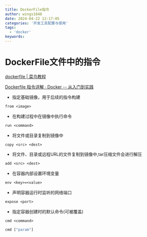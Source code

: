 ```yaml
---
title: DockerFile指令
author: wings1848
date: 2024-04-22 12:17:05
categories: '开发工具配置与使用'
tags: 
  - 'docker'
keywords:
---
```

# DockerFile文件中的指令

[dockerfile | 菜鸟教程](https://www.runoob.com/docker/docker-dockerfile.html)

[Dockerfile 指令详解 · Docker -- 从入门到实践](https://docker-practice.github.io/zh-cn/image/dockerfile/)

-  指定基础镜像，用于后续的指令构建
```dockerfile
from <image>
```

- 在构建过程中在镜像中执行命令
```dockerfile
run <command>
```

- 将文件或目录复制到镜像中
```dockerfile
copy <src> <dest>
```

- 将文件、目录或远程URL的文件复制到镜像中,tar压缩文件会进行解压
```dockerfile
add <src> <dest>
```

- 在容器内部设置环境变量
```dockerfile
env <key>=<value>
```

- 声明容器运行时监听的网络端口
```dockerfile
expose <port>
```

- 指定容器创建时的默认命令(可被覆盖)
```dockerfile
cmd <command>

cmd ["param"]
```